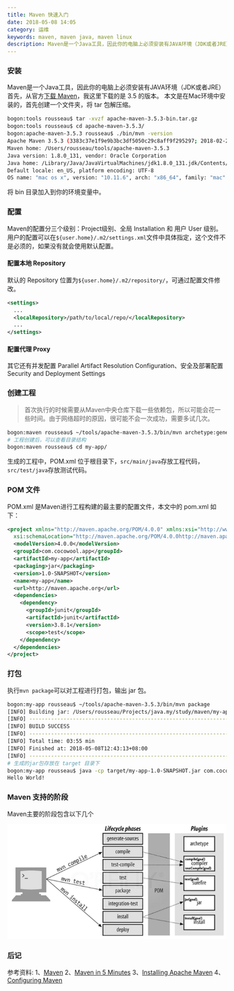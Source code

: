 ```yaml
---
title: Maven 快速入门
date: 2018-05-08 14:05
category: 运维
keywords: maven, maven java, maven linux
description: Maven是一个Java工具，因此你的电脑上必须安装有JAVA环境（JDK或者JRE）。
---
```



### 安装
Maven是一个Java工具，因此你的电脑上必须安装有JAVA环境（JDK或者JRE）
首先，从官方[下载 Maven](https://maven.apache.org/download.html)，我这里下载的是 3.5 的版本。
本文是在Mac环境中安装的，首先创建一个文件夹，将 tar 包解压缩。

```bash
bogon:tools rousseau$ tar -xvzf apache-maven-3.5.3-bin.tar.gz 
bogon:tools rousseau$ cd apache-maven-3.5.3/
bogon:apache-maven-3.5.3 rousseau$ ./bin/mvn -version
Apache Maven 3.5.3 (3383c37e1f9e9b3bc3df5050c29c8aff9f295297; 2018-02-25T03:49:05+08:00)
Maven home: /Users/rousseau/tools/apache-maven-3.5.3
Java version: 1.8.0_131, vendor: Oracle Corporation
Java home: /Library/Java/JavaVirtualMachines/jdk1.8.0_131.jdk/Contents/Home/jre
Default locale: en_US, platform encoding: UTF-8
OS name: "mac os x", version: "10.11.6", arch: "x86_64", family: "mac"
```
将 bin 目录加入到你的环境变量中。

### 配置
Maven的配置分三个级别：Project级别、全局 Installation 和 用户 User 级别。用户的配置可以在```${user.home}/.m2/settings.xml```文件中具体指定，这个文件不是必须的，如果没有就会使用默认配置。

#### 配置本地 Repository
默认的 Repository 位置为```${user.home}/.m2/repository/```，可通过配置文件修改。
```xml
<settings>
  ...
  <localRepository>/path/to/local/repo/</localRepository>
  ...
</settings>
```

#### 配置代理 Proxy
其它还有并发配置 Parallel Artifact Resolution Configuration、安全及部署配置 Security and Deployment Settings

### 创建工程
> 首次执行的时候需要从Maven中央仓库下载一些依赖包，所以可能会花一些时间。由于网络超时的原因，很可能不会一次成功，需要多试几次。

```bash
bogon:maven rousseau$ ~/tools/apache-maven-3.5.3/bin/mvn archetype:generate -DgroupId=com.cocowool.app -DartifactId=my-app -DarchetypeArtifactId=maven-archetype-quickstart -DinteractiveMode=false
# 工程创建后，可以查看目录结构
bogon:maven rousseau$ cd my-app/
```
生成的工程中，POM.xml 位于根目录下，```src/main/java```存放工程代码，```src/test/java```存放测试代码。

### POM 文件
POM.xml 是Maven进行工程构建的最主要的配置文件，本文中的 pom.xml 如下：
```xml
<project xmlns="http://maven.apache.org/POM/4.0.0" xmlns:xsi="http://www.w3.org/2001/XMLSchema-instance"
  xsi:schemaLocation="http://maven.apache.org/POM/4.0.0http://maven.apache.org/maven-v4_0_0.xsd">
  <modelVersion>4.0.0</modelVersion>
  <groupId>com.cocowool.app</groupId>
  <artifactId>my-app</artifactId>
  <packaging>jar</packaging>
  <version>1.0-SNAPSHOT</version>
  <name>my-app</name>
  <url>http://maven.apache.org</url>
  <dependencies>
    <dependency>
      <groupId>junit</groupId>
      <artifactId>junit</artifactId>
      <version>3.8.1</version>
      <scope>test</scope>
    </dependency>
  </dependencies>
</project>
```

### 打包
执行```mvn package```可以对工程进行打包，输出 jar 包。
```bash
bogon:my-app rousseau$ ~/tools/apache-maven-3.5.3/bin/mvn package
[INFO] Building jar: /Users/rousseau/Projects/java.my/study/maven/my-app/target/my-app-1.0-SNAPSHOT.jar
[INFO] ------------------------------------------------------------------------
[INFO] BUILD SUCCESS
[INFO] ------------------------------------------------------------------------
[INFO] Total time: 03:55 min
[INFO] Finished at: 2018-05-08T12:43:13+08:00
[INFO] ------------------------------------------------------------------------
# 生成的jar包存放在 target 目录下
bogon:my-app rousseau$ java -cp target/my-app-1.0-SNAPSHOT.jar com.cocowool.app.App
Hello World!
```

### Maven 支持的阶段
Maven主要的阶段包含以下几个

![](20180508-maven-tutorial/39469-20180508140500197-1398530956.png)

### 后记

参考资料:
1、[Maven](https://maven.apache.org)
2、[Maven in 5 Minutes](https://maven.apache.org/guides/getting-started/maven-in-five-minutes.html)
3、[Installing Apache Maven](https://maven.apache.org/install.html)
4、[Configuring Maven](https://maven.apache.org/guides/mini/guide-configuring-maven.html)











